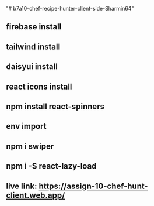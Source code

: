 "# b7a10-chef-recipe-hunter-client-side-Sharmin64"

## firebase install

## tailwind install

## daisyui install

## react icons install

## npm install react-spinners

## env import

## npm i swiper

## npm i -S react-lazy-load

## live link: https://assign-10-chef-hunt-client.web.app/
